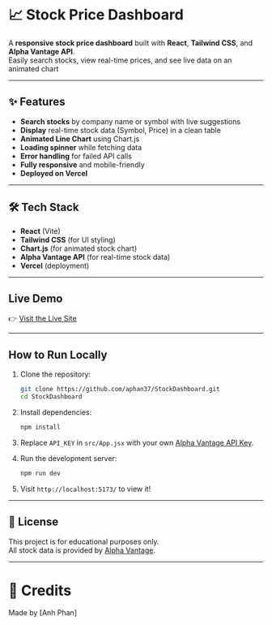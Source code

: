 # 📈 Stock Price Dashboard

A **responsive stock price dashboard** built with **React**, **Tailwind CSS**, and **Alpha Vantage API**.  
Easily search stocks, view real-time prices, and see live data on an animated chart

---

## ✨ Features

- **Search stocks** by company name or symbol with live suggestions
- **Display** real-time stock data (Symbol, Price) in a clean table
- **Animated Line Chart** using Chart.js
- **Loading spinner** while fetching data
- **Error handling** for failed API calls
- **Fully responsive** and mobile-friendly
- **Deployed on Vercel**

---

## 🛠️ Tech Stack

- **React** (Vite)
- **Tailwind CSS** (for UI styling)
- **Chart.js** (for animated stock chart)
- **Alpha Vantage API** (for real-time stock data)
- **Vercel** (deployment)

---

## Live Demo

👉 [Visit the Live Site](https://stock-dashboard-one-beta.vercel.app/)

---

## How to Run Locally

1. Clone the repository:
   ```bash
   git clone https://github.com/aphan37/StockDashboard.git
   cd StockDashboard
   ```

2. Install dependencies:
   ```bash
   npm install
   ```

3. Replace `API_KEY` in `src/App.jsx` with your own [Alpha Vantage API Key](https://www.alphavantage.co/support/#api-key).

4. Run the development server:
   ```bash
   npm run dev
   ```

5. Visit `http://localhost:5173/` to view it!

---

## 📜 License

This project is for educational purposes only.  
All stock data is provided by [Alpha Vantage](https://www.alphavantage.co/).

---

# 📣 Credits

Made by [Anh Phan]
